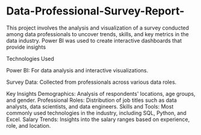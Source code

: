 # Data-Professional-Survey-Report-
This project involves the analysis and visualization of a survey conducted among data professionals to uncover trends, skills, and key metrics in the data industry. Power BI was used to create interactive dashboards that provide insights



Technologies Used

Power BI: For data analysis and interactive visualizations.

Survey Data: Collected from professionals across various data roles.


Key Insights
Demographics: Analysis of respondents' locations, age groups, and gender.
Professional Roles: Distribution of job titles such as data analysts, data scientists, and data engineers.
Skills and Tools: Most commonly used technologies in the industry, including SQL, Python, and Excel.
Salary Trends: Insights into the salary ranges based on experience, role, and location.
